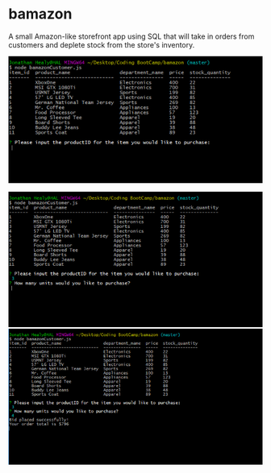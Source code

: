 # bamazon
A small Amazon-like storefront app using SQL that will take in orders from customers and deplete stock from the store's inventory.


![alt text](https://github.com/jheal006/bamazon/blob/master/assets/Capture1.PNG)

![alt text](https://github.com/jheal006/bamazon/blob/master/assets/Capture2.png)
![alt text](https://github.com/jheal006/bamazon/blob/master/assets/Capture3.png)

